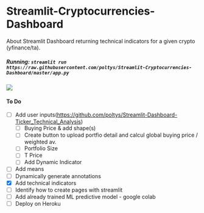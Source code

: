 # Streamlit-Cryptocurrencies-Dashboard
About Streamlit Dashboard returning technical indicators for a given crypto (yfinance/ta).

##### Running: `streamlit run https://raw.githubusercontent.com/poltys/Streamlit-Cryptocurrencies-Dashboard/master/app.py`
![](https://github.com/poltys/Streamlit-Cryptocurrencies-Dashboard/blob/master/extra/streamlit-crypto-2020-08-31-17-08-89.gif)

#### To Do
- [ ] Add user inputs(https://github.com/poltys/Streamlit-Dashboard-Ticker_Technical_Analysis)
  - [ ] Buying Price & add shape(s)
  - [ ] Create button to upload portfio detail and calcul global buying price / weighted av.
  - [ ] Portfolio Size
  - [ ] T Price
  - [ ] Add Dynamic Indicator
- [ ] Add means
- [ ] Dynamically generate annotations
- [X] Add technical indicators
- [ ] Identify how to create pages with streamlit 
- [ ] Add already trained ML predictive model - google colab 
- [ ] Deploy on Heroku
